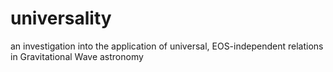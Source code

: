 # universality
an investigation into the application of universal, EOS-independent relations in Gravitational Wave astronomy
